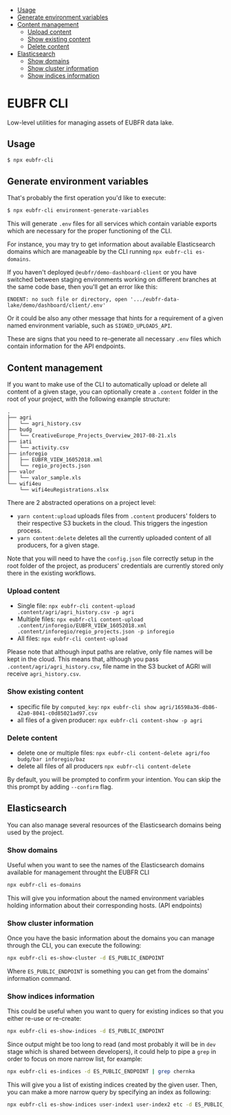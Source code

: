 - [Usage](#usage)
- [Generate environment variables](#generate-environment-variables)
- [Content management](#content-management)
  - [Upload content](#upload-content)
  - [Show existing content](#show-existing-content)
  - [Delete content](#delete-content)
- [Elasticsearch](#elasticsearch)
  - [Show domains](#show-domains)
  - [Show cluster information](#show-cluster-information)
  - [Show indices information](#show-indices-information)

# EUBFR CLI

Low-level utilities for managing assets of EUBFR data lake.

## Usage

```sh
$ npx eubfr-cli
```

## Generate environment variables

That's probably the first operation you'd like to execute:

```sh
$ npx eubfr-cli environment-generate-variables
```

This will generate `.env` files for all services which contain variable exports which are necessary for the proper functioning of the CLI.

For instance, you may try to get information about available Elasticsearch domains which are manageable by the CLI running `npx eubfr-cli es-domains`.

If you haven't deployed `@eubfr/demo-dashboard-client` or you have switched between staging environments working on different branches at the same code base, then you'll get an error like this:

```
ENOENT: no such file or directory, open '.../eubfr-data-lake/demo/dashboard/client/.env'
```

Or it could be also any other message that hints for a requirement of a given named environment variable, such as `SIGNED_UPLOADS_API`.

These are signs that you need to re-generate all necessary `.env` files which contain information for the API endpoints.

## Content management

If you want to make use of the CLI to automatically upload or delete all content of a given stage, you can optionally create a `.content` folder in the root of your project, with the following example structure:

```
.
├── agri
│   └── agri_history.csv
├── budg
│   └── CreativeEurope_Projects_Overview_2017-08-21.xls
├── iati
│   └── activity.csv
├── inforegio
│   ├── EUBFR_VIEW_16052018.xml
│   └── regio_projects.json
├── valor
│   └── valor_sample.xls
└── wifi4eu
    └── wifi4euRegistrations.xlsx
```

There are 2 abstracted operations on a project level:

- `yarn content:upload` uploads files from `.content` producers' folders to their respective S3 buckets in the cloud. This triggers the ingestion process.
- `yarn content:delete` deletes all the currently uploaded content of all producers, for a given stage.

Note that you will need to have the `config.json` file correctly setup in the root folder of the project, as producers' credentials are currently stored only there in the existing workflows.

### Upload content

- Single file: `npx eubfr-cli content-upload .content/agri/agri_history.csv -p agri`
- Multiple files: `npx eubfr-cli content-upload .content/inforegio/EUBFR_VIEW_16052018.xml .content/inforegio/regio_projects.json -p inforegio`
- All files: `npx eubfr-cli content-upload`

Please note that although input paths are relative, only file names will be kept in the cloud. This means that, although you pass `.content/agri/agri_history.csv`, file name in the S3 bucket of AGRI will receive `agri_history.csv`.

### Show existing content

- specific file by `computed_key`: `npx eubfr-cli show agri/16598a36-db86-42a0-8041-c0d85021ad97.csv`
- all files of a given producer: `npx eubfr-cli content-show -p agri`

### Delete content

- delete one or multiple files: `npx eubfr-cli content-delete agri/foo budg/bar inforegio/baz`
- delete all files of all producers `npx eubfr-cli content-delete`

By default, you will be prompted to confirm your intention. You can skip the this prompt by adding `--confirm` flag.

## Elasticsearch

You can also manage several resources of the Elasticsearch domains being used by the project.

### Show domains

Useful when you want to see the names of the Elasticsearch domains available for management throught the EUBFR CLI

```sh
npx eubfr-cli es-domains
```

This will give you information about the named environment variables holding information about their corresponding hosts. (API endpoints)

### Show cluster information

Once you have the basic information about the domains you can manage through the CLI, you can execute the following:

```sh
npx eubfr-cli es-show-cluster -d ES_PUBLIC_ENDPOINT
```

Where `ES_PUBLIC_ENDPOINT` is something you can get from the domains' information command.

### Show indices information

This could be useful when you want to query for existing indices so that you either re-use or re-create:

```sh
npx eubfr-cli es-show-indices -d ES_PUBLIC_ENDPOINT
```

Since output might be too long to read (and most probably it will be in `dev` stage which is shared between developers), it could help to pipe a `grep` in order to focus on more narrow list, for example:

```sh
npx eubfr-cli es-indices -d ES_PUBLIC_ENDPOINT | grep chernka
```

This will give you a list of existing indices created by the given user. Then, you can make a more narrow query by specifying an index as following:

```sh
npx eubfr-cli es-show-indices user-index1 user-index2 etc -d ES_PUBLIC_ENDPOINT
```
